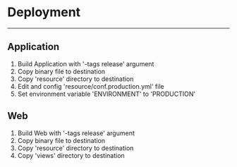 Deployment
==========

--------------------------------------------------------------------------------

## Application

1. Build Application with '-tags release' argument
2. Copy binary file to destination
3. Copy 'resource' directory to destination
4. Edit and config 'resource/conf.production.yml' file
5. Set environment variable 'ENVIRONMENT' to 'PRODUCTION'

## Web

1. Build Web with '-tags release' argument
2. Copy binary file to destination
3. Copy 'resource' directory to destination
4. Copy 'views' directory to destination
